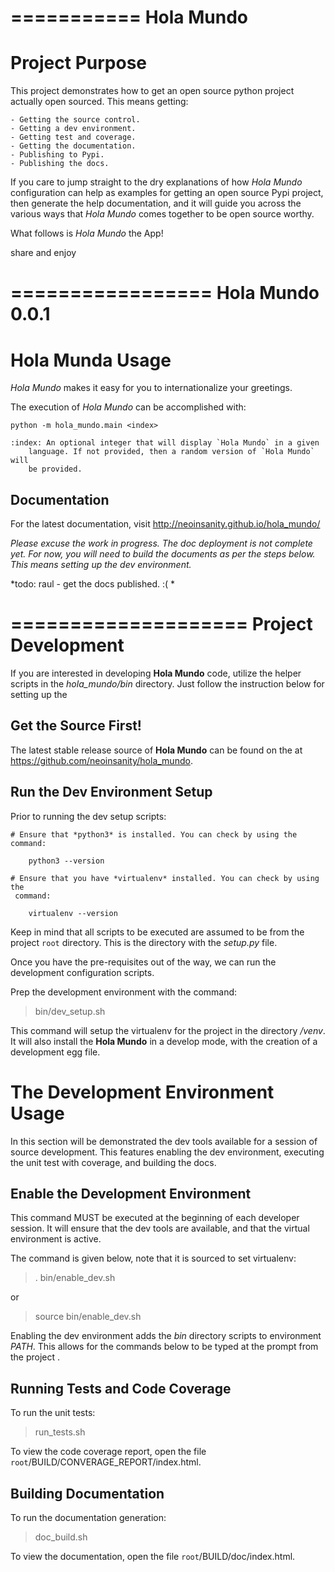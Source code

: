 ===========
Hola Mundo
===========

Project Purpose
================
This project demonstrates how to get an open source python project actually 
open sourced. This means getting:

    - Getting the source control.
    - Getting a dev environment.
    - Getting test and coverage.
    - Getting the documentation.
    - Publishing to Pypi.
    - Publishing the docs.
 
If you care to jump straight to the dry explanations of how *Hola Mundo* 
configuration can help as examples for getting an open source Pypi project, then
generate the help documentation, and it will guide you across the various 
ways that *Hola Mundo* comes together to be open source worthy.

What follows is *Hola Mundo* the App!

share and enjoy


=================
Hola Mundo 0.0.1
=================

Hola Munda Usage
=================

*Hola Mundo* makes it easy for you to internationalize your greetings.

The execution of *Hola Mundo* can be accomplished with:

    python -m hola_mundo.main <index>

    :index: An optional integer that will display `Hola Mundo` in a given
        language. If not provided, then a random version of `Hola Mundo` will
        be provided.


Documentation
--------------

For the latest documentation, visit http://neoinsanity.github.io/hola_mundo/

*Please excuse the work in progress. The doc deployment is not complete yet.*
*For now, you will need to build the documents as per the steps below. This*
*means setting up the dev environment.*

*todo: raul - get the docs published.  :( *

====================
Project Development
====================

If you are interested in developing **Hola Mundo** code, utilize the helper 
scripts in the *hola_mundo/bin* directory. Just follow the instruction below 
for setting up the 

Get the Source First!
----------------------

The latest stable release source of **Hola Mundo** can be found on the
at https://github.com/neoinsanity/hola_mundo. 

Run the Dev Environment Setup
------------------------------

Prior to running the dev setup scripts:

    # Ensure that *python3* is installed. You can check by using the command:
    
        python3 --version
    
    # Ensure that you have *virtualenv* installed. You can check by using the
     command:
     
        virtualenv --version
    
Keep in mind that all scripts to be executed are assumed to be from the 
project `root` directory. This is the directory with the *setup.py* file.

Once you have the pre-requisites out of the way, we can run the development 
configuration scripts.


Prep the development environment with the command:

  > bin/dev_setup.sh

This command will setup the virtualenv for the project in the  directory 
*/venv*. It will also install the **Hola Mundo** in a develop mode,  with the
creation of a development egg file.

The Development Environment Usage
==================================

In this section will be demonstrated the dev tools available for a session of
source development. This features enabling the dev environment, executing the
unit test with coverage, and building the docs.

Enable the Development Environment
-----------------------------------

This command MUST be executed at the beginning of each developer session. It 
will ensure that the dev tools are available, and that the virtual 
environment is active.

The command is given below, note that it is sourced to set virtualenv:

  > . bin/enable_dev.sh
  
or

  > source bin/enable_dev.sh
  
Enabling the dev environment adds the *bin* directory scripts to environment 
*PATH*. This allows for the commands below to be typed at the prompt from the
project <root>. 

Running Tests and Code Coverage
--------------------------------

To run the unit tests:

  > run_tests.sh

To view the code coverage report, open the file 
`root`/BUILD/CONVERAGE_REPORT/index.html.

Building Documentation
-----------------------

To run the documentation generation:

  > doc_build.sh

To view the documentation, open the file `root`/BUILD/doc/index.html.

